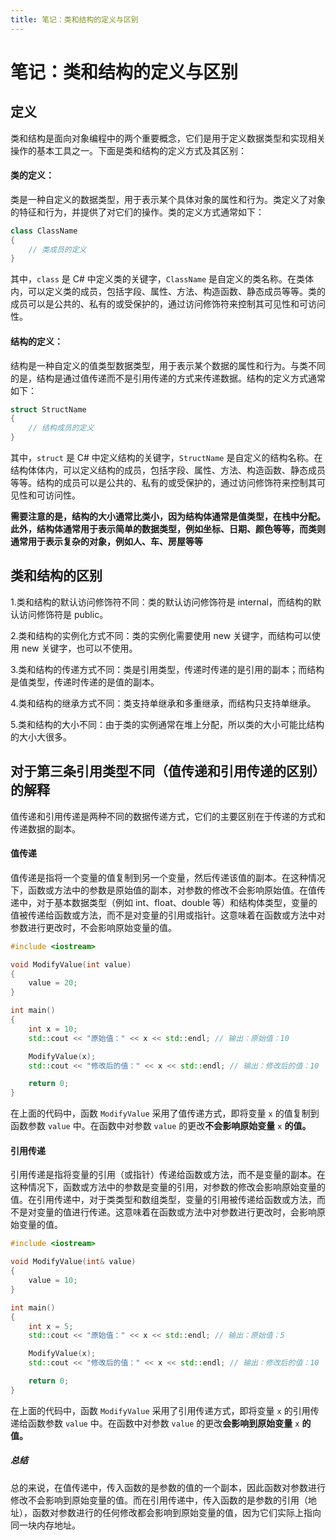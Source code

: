 ```yaml
---
title: 笔记：类和结构的定义与区别
---
```


# 笔记：类和结构的定义与区别

## 定义

类和结构是面向对象编程中的两个重要概念，它们是用于定义数据类型和实现相关操作的基本工具之一。下面是类和结构的定义方式及其区别：

#### 类的定义：

类是一种自定义的数据类型，用于表示某个具体对象的属性和行为。类定义了对象的特征和行为，并提供了对它们的操作。类的定义方式通常如下：

```c#
class ClassName
{
    // 类成员的定义
}

```

其中，`class` 是 C# 中定义类的关键字，`ClassName` 是自定义的类名称。在类体内，可以定义类的成员，包括字段、属性、方法、构造函数、静态成员等等。类的成员可以是公共的、私有的或受保护的，通过访问修饰符来控制其可见性和可访问性。

#### 结构的定义：

结构是一种自定义的值类型数据类型，用于表示某个数据的属性和行为。与类不同的是，结构是通过值传递而不是引用传递的方式来传递数据。结构的定义方式通常如下：

```c#
struct StructName
{
    // 结构成员的定义
}

```

其中，`struct` 是 C# 中定义结构的关键字，`StructName` 是自定义的结构名称。在结构体体内，可以定义结构的成员，包括字段、属性、方法、构造函数、静态成员等等。结构的成员可以是公共的、私有的或受保护的，通过访问修饰符来控制其可见性和可访问性。

**需要注意的是，结构的大小通常比类小，因为结构体通常是值类型，在栈中分配。此外，结构体通常用于表示简单的数据类型，例如坐标、日期、颜色等等，而类则通常用于表示复杂的对象，例如人、车、房屋等等**



## 类和结构的区别

1.类和结构的默认访问修饰符不同：类的默认访问修饰符是 internal，而结构的默认访问修饰符是 public。

2.类和结构的实例化方式不同：类的实例化需要使用 new 关键字，而结构可以使用 new 关键字，也可以不使用。

3.类和结构的传递方式不同：类是引用类型，传递时传递的是引用的副本；而结构是值类型，传递时传递的是值的副本。

4.类和结构的继承方式不同：类支持单继承和多重继承，而结构只支持单继承。

<!--关于单双继承的定义以及区见“笔记：继承以及单双继承的含义以及区别”-->

5.类和结构的大小不同：由于类的实例通常在堆上分配，所以类的大小可能比结构的大小大很多。



## 对于第三条引用类型不同（值传递和引用传递的区别）的解释

值传递和引用传递是两种不同的数据传递方式，它们的主要区别在于传递的方式和传递数据的副本。

#### 值传递

值传递是指将一个变量的值复制到另一个变量，然后传递该值的副本。在这种情况下，函数或方法中的参数是原始值的副本，对参数的修改不会影响原始值。在值传递中，对于基本数据类型（例如 int、float、double 等）和结构体类型，变量的值被传递给函数或方法，而不是对变量的引用或指针。这意味着在函数或方法中对参数进行更改时，不会影响原始变量的值。

```c++
#include <iostream>

void ModifyValue(int value)
{
    value = 20;
}

int main()
{
    int x = 10;
    std::cout << "原始值：" << x << std::endl; // 输出：原始值：10

    ModifyValue(x);
    std::cout << "修改后的值：" << x << std::endl; // 输出：修改后的值：10

    return 0;
}

```

在上面的代码中，函数 `ModifyValue` 采用了值传递方式，即将变量 `x` 的值复制到函数参数 `value` 中。在函数中对参数 `value` 的更改**不会影响原始变量** `x` **的值。**

#### 引用传递

引用传递是指将变量的引用（或指针）传递给函数或方法，而不是变量的副本。在这种情况下，函数或方法中的参数是变量的引用，对参数的修改会影响原始变量的值。在引用传递中，对于类类型和数组类型，变量的引用被传递给函数或方法，而不是对变量的值进行传递。这意味着在函数或方法中对参数进行更改时，会影响原始变量的值。

```c++
#include <iostream>

void ModifyValue(int& value)
{
    value = 10;
}

int main()
{
    int x = 5;
    std::cout << "原始值：" << x << std::endl; // 输出：原始值：5

    ModifyValue(x);
    std::cout << "修改后的值：" << x << std::endl; // 输出：修改后的值：10

    return 0;
}

```

在上面的代码中，函数 `ModifyValue` 采用了引用传递方式，即将变量 `x` 的引用传递给函数参数 `value` 中。在函数中对参数 `value` 的更改**会影响到原始变量** `x` **的值。**

##### 总结

总的来说，在值传递中，传入函数的是参数的值的一个副本，因此函数对参数进行修改不会影响到原始变量的值。而在引用传递中，传入函数的是参数的引用（地址），函数对参数进行的任何修改都会影响到原始变量的值，因为它们实际上指向同一块内存地址。



